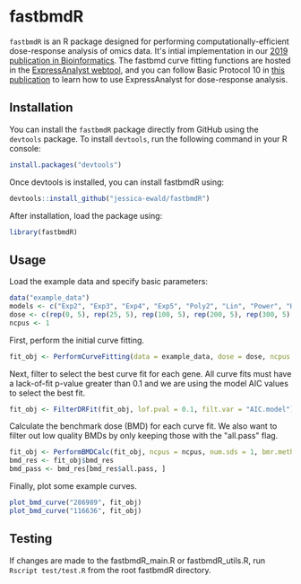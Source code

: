 # fastbmdR

`fastbmdR` is an R package designed for performing computationally-efficient dose-response analysis of omics data. It's intial implementation in our [2019 publication in Bioinformatics](https://academic.oup.com/bioinformatics/article/37/7/1035/5881631). The fastbmd curve fitting functions are hosted in the [ExpressAnalyst webtool](https://www.expressanalyst.ca), and you can follow Basic Protocol 10 in [this publication](https://currentprotocols.onlinelibrary.wiley.com/doi/10.1002/cpz1.922) to learn how to use ExpressAnalyst for dose-response analysis.

## Installation

You can install the `fastbmdR` package directly from GitHub using the `devtools` package. To install `devtools`, run the following command in your R console:

```r
install.packages("devtools")
```

Once devtools is installed, you can install fastbmdR using:
```r
devtools::install_github("jessica-ewald/fastbmdR")
```

After installation, load the package using:
```r
library(fastbmdR)
```

## Usage

Load the example data and specify basic parameters:
```r
data("example_data")
models <- c("Exp2", "Exp3", "Exp4", "Exp5", "Poly2", "Lin", "Power", "Hill")
dose <- c(rep(0, 5), rep(25, 5), rep(100, 5), rep(200, 5), rep(300, 5), rep(400, 5))
ncpus <- 1
```
First, perform the initial curve fitting.
```r
fit_obj <- PerformCurveFitting(data = example_data, dose = dose, ncpus = ncpus, models = models)
```
Next, filter to select the best curve fit for each gene. All curve fits must have a lack-of-fit p-value greater than 0.1 and we are using the model AIC values to select the best fit.
```r
fit_obj <- FilterDRFit(fit_obj, lof.pval = 0.1, filt.var = "AIC.model")
```
Calculate the benchmark dose (BMD) for each curve fit. We also want to filter out low quality BMDs by only keeping those with the "all.pass" flag.
```r
fit_obj <- PerformBMDCalc(fit_obj, ncpus = ncpus, num.sds = 1, bmr.method = "sample.mean")
bmd_res <- fit_obj$bmd_res
bmd_pass <- bmd_res[bmd_res$all.pass, ]
```
Finally, plot some example curves.
```r
plot_bmd_curve("286989", fit_obj)
plot_bmd_curve("116636", fit_obj)
```

## Testing
If changes are made to the fastbmdR_main.R or fastbmdR_utils.R, run `Rscript test/test.R` from the root fastbmdR directory.
